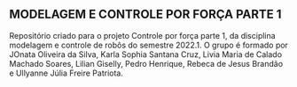 
## MODELAGEM E CONTROLE POR FORÇA PARTE 1

Repositório criado para o projeto Controle por força parte 1, da disciplina modelagem e controle de robôs do semestre 2022.1. O grupo é formado por JOnata Oliveira da Silva, Karla Sophia Santana Cruz, Livia Maria de Calado Machado Soares, Lilian Giselly, Pedro Henrique, Rebeca de Jesus Brandão e Ullyanne Júlia Freire Patriota.


